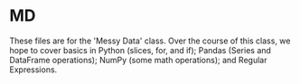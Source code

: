 # MD
These files are for the 'Messy Data' class.
Over the course of this class, we hope to cover basics in Python (slices, for, and if); Pandas (Series and DataFrame operations); NumPy (some math operations); and Regular Expressions.
